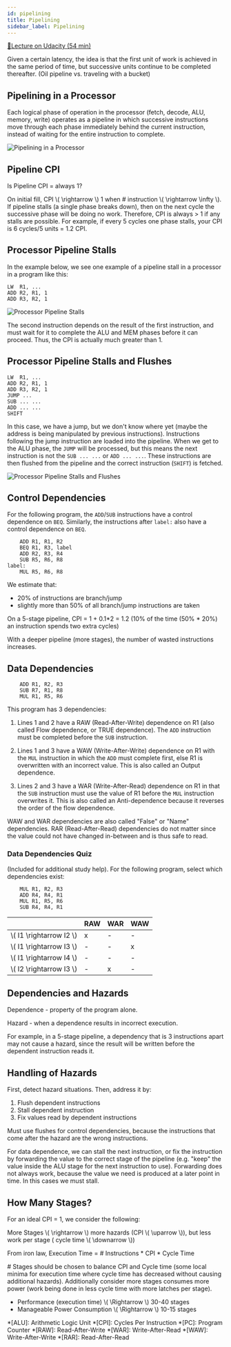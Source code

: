 ```yaml
---
id: pipelining
title: Pipelining
sidebar_label: Pipelining
---
```


[🔗Lecture on Udacity (54 min)](https://classroom.udacity.com/courses/ud007/lessons/3650589023/concepts/last-viewed)

Given a certain latency, the idea is that the first unit of work is achieved in the same period of time, but successive units continue to be completed thereafter. (Oil pipeline vs. traveling with a bucket)

## Pipelining in a Processor
Each logical phase of operation in the processor (fetch, decode, ALU, memory, write) operates as a pipeline in which successive instructions move through each phase immediately behind the current instruction, instead of waiting for the entire instruction to complete.

![Pipelining in a Processor](https://i.imgur.com/0m5vXEf.png)

## Pipeline CPI
Is Pipeline CPI = always 1?

On initial fill, CPI \\( \rightarrow \\) 1 when # instruction \\( \rightarrow \infty \\). If pipeline stalls (a single phase breaks down), then on the next cycle the successive phase will be doing no work. Therefore, CPI is always > 1 if any stalls are possible. For example, if every 5 cycles one phase stalls, your CPI is 6 cycles/5 units = 1.2 CPI.

## Processor Pipeline Stalls

In the example below, we see one example of a pipeline stall in a processor in a program like this:

```mipsasm
LW  R1, ...
ADD R2, R1, 1
ADD R3, R2, 1
```

![Processor Pipeline Stalls](https://i.imgur.com/E21sE3o.png)

The second instruction depends on the result of the first instruction, and must wait for it to complete the ALU and MEM phases before it can proceed. Thus, the CPI is actually much greater than 1.

## Processor Pipeline Stalls and Flushes

```mipsasm
LW  R1, ...
ADD R2, R1, 1
ADD R3, R2, 1
JUMP ...
SUB ... ...
ADD ... ...
SHIFT
```

In this case, we have a jump, but we don't know where yet (maybe the address is being manipulated by previous instructions). Instructions following the jump instruction are loaded into the pipeline. When we get to the ALU phase, the `JUMP` will be processed, but this means the next instruction is not the `SUB ... ...` or `ADD ... ...`. These instructions are then flushed from the pipeline and the correct instruction (`SHIFT`) is fetched.

![Processor Pipeline Stalls and Flushes](https://i.imgur.com/5S9f2kB.png)

## Control Dependencies

For the following program, the `ADD`/`SUB` instructions have a control dependence on `BEQ`. Similarly, the instructions after `label:` also have a control dependence on `BEQ`. 

```mipsasm
    ADD R1, R1, R2
    BEQ R1, R3, label
    ADD R2, R3, R4
    SUB R5, R6, R8
label:
    MUL R5, R6, R8
```

We estimate that:
- 20% of instructions are branch/jump
- slightly more than 50% of all branch/jump instructions are taken

On a 5-stage pipeline, CPI = 1 + 0.1*2 = 1.2 (10% of the time (50% * 20%) an instruction spends two extra cycles)

With a deeper pipeline (more stages), the number of wasted instructions increases.

## Data Dependencies

```mipsasm
    ADD R1, R2, R3
    SUB R7, R1, R8
    MUL R1, R5, R6
```

This program has 3 dependencies:

1. Lines 1 and 2 have a RAW (Read-After-Write) dependence on R1 (also called Flow dependence, or TRUE dependence). The `ADD` instruction must be completed before the `SUB` instruction.

2. Lines 1 and 3 have a WAW (Write-After-Write) dependence on R1 with the `MUL` instruction in which the `ADD` must complete first, else R1 is overwritten with an incorrect value. This is also called an Output dependence.

3. Lines 2 and 3 have a WAR (Write-After-Read) dependence on R1 in that the `SUB` instruction must use the value of R1 before the `MUL` instruction overwrites it. This is also called an Anti-dependence because it reverses the order of the flow dependence.

WAW and WAR dependencies are also called "False" or "Name" dependencies. RAR (Read-After-Read) dependencies do not matter since the value could not have changed in-between and is thus safe to read.

### Data Dependencies Quiz

(Included for additional study help). For the following program, select which dependencies exist:

```mipsasm
    MUL R1, R2, R3
    ADD R4, R4, R1
    MUL R1, R5, R6
    SUB R4, R4, R1
```

|   | RAW | WAR | WAW |
|---|---|---|---|
| \\( I1 \rightarrow I2 \\) | x | - | - |
| \\( I1 \rightarrow I3 \\) | - | - | x |
| \\( I1 \rightarrow I4 \\) | - | - | - |
| \\( I2 \rightarrow I3 \\) | - | x | - |

## Dependencies and Hazards

Dependence - property of the program alone.

Hazard - when a dependence results in incorrect execution.

For example, in a 5-stage pipeline, a dependency that is 3 instructions apart may not cause a hazard, since the result will be written before the dependent instruction reads it. 

## Handling of Hazards

First, detect hazard situations. Then, address it by:
1. Flush dependent instructions
2. Stall dependent instruction
3. Fix values read by dependent instructions

Must use flushes for control dependencies, because the instructions that come after the hazard are the wrong instructions.

For data dependence, we can stall the next instruction, or fix the instruction by forwarding the value to the correct stage of the pipeline (e.g. "keep" the value inside the ALU stage for the next instruction to use). Forwarding does not always work, because the value we need is produced at a later point in time. In this cases we must stall.

## How Many Stages?

For an ideal CPI = 1, we consider the following:

More Stages \\( \rightarrow \\) more hazards (CPI \\( \uparrow \\)), but less work per stage ( cycle time \\( \downarrow \\))

From iron law, Execution Time = # Instructions * CPI * Cycle Time

\# Stages should be chosen to balance CPI and Cycle time (some local minima for execution time where cycle time has decreased without causing additional hazards). Additionally consider more stages consumes more power (work being done in less cycle time with more latches per stage). 

* Performance (execution time) \\( \Rightarrow \\) 30-40 stages
* Manageable Power Consumption \\( \Rightarrow \\) 10-15 stages

*[ALU]: Arithmetic Logic Unit
*[CPI]: Cycles Per Instruction
*[PC]: Program Counter
*[RAW]: Read-After-Write
*[WAR]: Write-After-Read
*[WAW]: Write-After-Write
*[RAR]: Read-After-Read